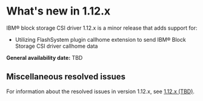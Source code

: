 # What's new in 1.12.x

IBM® block storage CSI driver 1.12.x is a minor release that adds support for:

- Utilizing FlashSystem plugin callhome extension to send IBM® Block Storage CSI driver callhome data

**General availability date:** TBD

## Miscellaneous resolved issues

For information about the resolved issues in version 1.12.x, see [1.12.x (TBD)](changelog_1.12.x.md).
